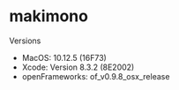 # makimono
Versions
- MacOS: 10.12.5 (16F73)
- Xcode: Version 8.3.2 (8E2002)
- openFrameworks: of_v0.9.8_osx_release
